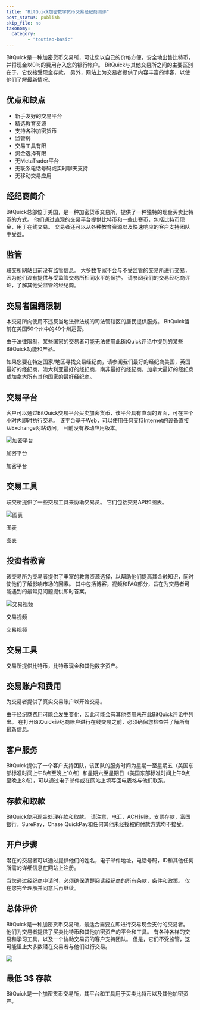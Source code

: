 ```yaml
---
title: "BitQuick加密数字货币交易经纪商测评"
post_status: publish
skip_file: no
taxonomy:
  category:
        - "toutiao-basic"
---
```


BitQuick是一种加密货币交易所，可让您以自己的价格方便，安全地出售比特币，并将现金以0％的费用存入您的银行帐户。 BitQuick与其他交易所之间的主要区别在于，它仅接受现金存款。 另外，网站上为交易者提供了内容丰富的博客，以使他们了解最新情况。

## 优点和缺点

- 新手友好的交易平台
- 精选教育资源
- 支持各种加密货币
- 监管弱
- 交易工具有限
- 资金选择有限
- 无MetaTrader平台
- 无联系电话号码或实时聊天支持
- 无移动交易应用

## 经纪商简介

BitQuick总部位于美国，是一种加密货币交易所，提供了一种独特的现金买卖比特币的方式。 他们通过直观的交易平台提供比特币和一些山寨币，包括比特币现金，用于在线交易。 交易者还可以从各种教育资源以及快速响应的客户支持团队中受益。

## 监管

联交所网站目前没有监管信息。 大多数专家不会与不受监管的交易所进行交易，因为他们没有提供与受监管交易所相同水平的保护。 请参阅我们的交易经纪商评论，了解其他受监管的经纪商。

## 交易者国籍限制

本交易所向使用不违反当地法律法规的司法管辖区的居民提供服务。 BitQuick当前在美国50个州中的49个州运营。

由于法律限制，某些国家的交易者可能无法使用此BitQuick评论中提到的某些BitQuick功能和产品。

如果您要在特定国家/地区寻找交易经纪商，请参阅我们最好的经纪商美国，英国最好的经纪商，澳大利亚最好的经纪商，南非最好的经纪商，加拿大最好的经纪商或加拿大所有其他国家的最好经纪商。

## 交易平台

客户可以通过BitQuick交易平台买卖加密货币，该平台具有直观的界面，可在三个小时内即时执行交易。 该平台基于Web，可以使用任何支持Internet的设备直接从Exchange网站访问。 目前没有移动应用版本。

![加密平台](https://cdn.fendou.la/funstoutiao/2020/12/BitQuick-Review-Crypto-Platform-1024x799.jpg "加密平台")

加密平台

加密平台

## 交易工具

联交所提供了一些交易工具来协助交易员。 它们包括交易API和图表。

![图表](https://cdn.fendou.la/funstoutiao/2020/12/BitQuick-Review-Charts.jpg "图表")

图表

图表

## 投资者教育

该交易所为交易者提供了丰富的教育资源选择，以帮助他们提高其金融知识，同时使他们了解影响市场的因素。 其中包括博客，视频和FAQ部分，旨在为交易者可能遇到的最常见问题提供即时答案。

![交易视频](https://cdn.fendou.la/funstoutiao/2020/12/BitQuick-Review-Videos-1024x293.jpg "交易视频")

交易视频

交易视频

## 交易工具

交易所提供比特币，比特币现金和其他数字资产。

## 交易账户和费用

为交易者提供了真实交易账户以开始交易。

由于经纪商费用可能会发生变化，因此可能会有其他费用未在此BitQuick评论中列出。 在打开BitQuick经纪商账户进行在线交易之前，必须确保您检查并了解所有最新信息。

## 客户服务

BitQuick提供了一个客户支持团队，该团队的服务时间为星期一至星期五（美国东部标准时间上午8点至晚上10点）和星期六至星期日（美国东部标准时间上午9点至晚上8点），可以通过电子邮件或在网站上填写回电表格与他们联系。

## 存款和取款

BitQuick使用现金处理存款和取款。 请注意，电汇，ACH转账，支票存款，富国银行，SurePay，Chase QuickPay和任何其他未经授权的付款方式均不接受。

## 开户步骤

潜在的交易者可以通过提供他们的姓名，电子邮件地址，电话号码，ID和其他任何所需的详细信息在网站上注册。

当您通过经纪商申请时，必须确保清楚阅读经纪商的所有条款，条件和政策。 仅在您完全理解并同意后再继续。

## 总体评价

BitQuick是一种加密货币交易所，最适合需要立即进行交易现金支付的交易者。 他们为交易者提供了买卖比特币和其他加密资产的平台和工具。 有各种各样的交易和学习工具，以及一个协助交易员的客户支持团队。 但是，它们不受监管，这可能阻止大多数潜在交易者与他们进行交易。

![](https://cdn.fendou.la/funstoutiao/2020/12/BitQuick-Logo.png)

## 最低 **3$** 存款

BitQuick是一个加密货币交易所，其平台和工具用于买卖比特币以及其他加密资产。
